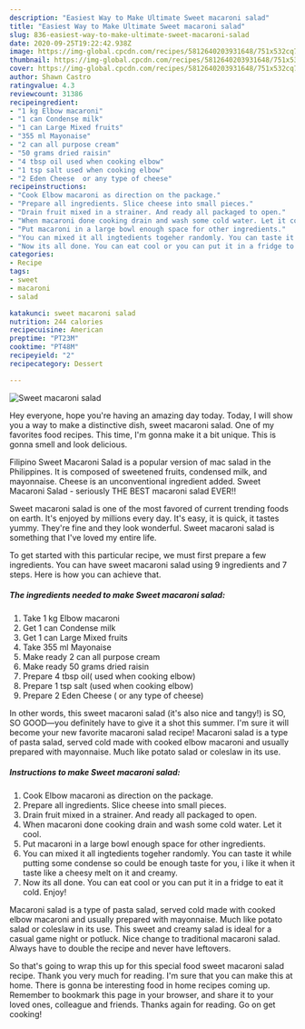 ```yaml
---
description: "Easiest Way to Make Ultimate Sweet macaroni salad"
title: "Easiest Way to Make Ultimate Sweet macaroni salad"
slug: 836-easiest-way-to-make-ultimate-sweet-macaroni-salad
date: 2020-09-25T19:22:42.938Z
image: https://img-global.cpcdn.com/recipes/5812640203931648/751x532cq70/sweet-macaroni-salad-recipe-main-photo.jpg
thumbnail: https://img-global.cpcdn.com/recipes/5812640203931648/751x532cq70/sweet-macaroni-salad-recipe-main-photo.jpg
cover: https://img-global.cpcdn.com/recipes/5812640203931648/751x532cq70/sweet-macaroni-salad-recipe-main-photo.jpg
author: Shawn Castro
ratingvalue: 4.3
reviewcount: 31386
recipeingredient:
- "1 kg Elbow macaroni"
- "1 can Condense milk"
- "1 can Large Mixed fruits"
- "355 ml Mayonaise"
- "2 can all purpose cream"
- "50 grams dried raisin"
- "4 tbsp oil used when cooking elbow"
- "1 tsp salt used when cooking elbow"
- "2 Eden Cheese  or any type of cheese"
recipeinstructions:
- "Cook Elbow macaroni as direction on the package."
- "Prepare all ingredients. Slice cheese into small pieces."
- "Drain fruit mixed in a strainer. And ready all packaged to open."
- "When macaroni done cooking drain and wash some cold water. Let it cool."
- "Put macaroni in a large bowl enough space for other ingredients."
- "You can mixed it all ingtedients togeher randomly. You can taste it while putting some condense so could be enough taste for you, i like it when it taste like a cheesy melt on it and creamy."
- "Now its all done. You can eat cool or you can put it in a fridge to eat it cold. Enjoy!"
categories:
- Recipe
tags:
- sweet
- macaroni
- salad

katakunci: sweet macaroni salad 
nutrition: 244 calories
recipecuisine: American
preptime: "PT23M"
cooktime: "PT48M"
recipeyield: "2"
recipecategory: Dessert

---
```



![Sweet macaroni salad](https://img-global.cpcdn.com/recipes/5812640203931648/751x532cq70/sweet-macaroni-salad-recipe-main-photo.jpg)

Hey everyone, hope you're having an amazing day today. Today, I will show you a way to make a distinctive dish, sweet macaroni salad. One of my favorites food recipes. This time, I'm gonna make it a bit unique. This is gonna smell and look delicious.

Filipino Sweet Macaroni Salad is a popular version of mac salad in the Philippines. It is composed of sweetened fruits, condensed milk, and mayonnaise. Cheese is an unconventional ingredient added. Sweet Macaroni Salad - seriously THE BEST macaroni salad EVER!!

Sweet macaroni salad is one of the most favored of current trending foods on earth. It's enjoyed by millions every day. It's easy, it is quick, it tastes yummy. They're fine and they look wonderful. Sweet macaroni salad is something that I've loved my entire life.


To get started with this particular recipe, we must first prepare a few ingredients. You can have sweet macaroni salad using 9 ingredients and 7 steps. Here is how you can achieve that.

<!--inarticleads1-->

##### The ingredients needed to make Sweet macaroni salad:

1. Take 1 kg Elbow macaroni
1. Get 1 can Condense milk
1. Get 1 can Large Mixed fruits
1. Take 355 ml Mayonaise
1. Make ready 2 can all purpose cream
1. Make ready 50 grams dried raisin
1. Prepare 4 tbsp oil( used when cooking elbow)
1. Prepare 1 tsp salt (used when cooking elbow)
1. Prepare 2 Eden Cheese ( or any type of cheese)


In other words, this sweet macaroni salad (it&#39;s also nice and tangy!) is SO, SO GOOD—you definitely have to give it a shot this summer. I&#39;m sure it will become your new favorite macaroni salad recipe! Macaroni salad is a type of pasta salad, served cold made with cooked elbow macaroni and usually prepared with mayonnaise. Much like potato salad or coleslaw in its use. 

<!--inarticleads2-->

##### Instructions to make Sweet macaroni salad:

1. Cook Elbow macaroni as direction on the package.
1. Prepare all ingredients. Slice cheese into small pieces.
1. Drain fruit mixed in a strainer. And ready all packaged to open.
1. When macaroni done cooking drain and wash some cold water. Let it cool.
1. Put macaroni in a large bowl enough space for other ingredients.
1. You can mixed it all ingtedients togeher randomly. You can taste it while putting some condense so could be enough taste for you, i like it when it taste like a cheesy melt on it and creamy.
1. Now its all done. You can eat cool or you can put it in a fridge to eat it cold. Enjoy!


Macaroni salad is a type of pasta salad, served cold made with cooked elbow macaroni and usually prepared with mayonnaise. Much like potato salad or coleslaw in its use. This sweet and creamy salad is ideal for a casual game night or potluck. Nice change to traditional macaroni salad. Always have to double the recipe and never have leftovers. 

So that's going to wrap this up for this special food sweet macaroni salad recipe. Thank you very much for reading. I'm sure that you can make this at home. There is gonna be interesting food in home recipes coming up. Remember to bookmark this page in your browser, and share it to your loved ones, colleague and friends. Thanks again for reading. Go on get cooking!
